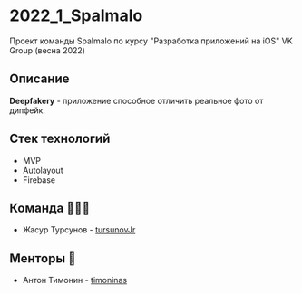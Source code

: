 # 2022_1_Spalmalo
Проект команды Spalmalo по курсу "Разработка приложений на iOS" VK Group (весна 2022)

## Описание
**Deepfakery** - приложение способное отличить реальное фото от дипфейк.

## Стек технологий

* MVP
* Autolayout
* Firebase

## Команда 👨🏻‍💻
- Жасур Турсунов - [tursunovJr](https://github.com/tursunovJr)

## Менторы 👀
- Антон Тимонин - [timoninas](https://github.com/timoninas)
